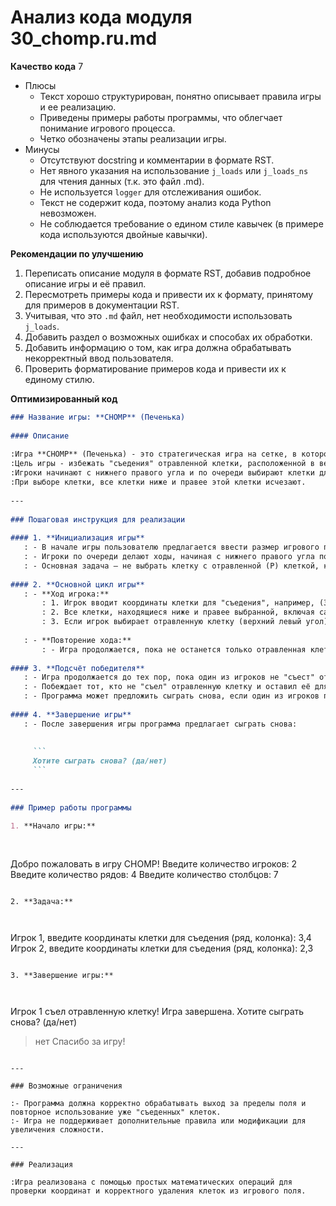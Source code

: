 # Анализ кода модуля 30_chomp.ru.md

**Качество кода**
7
- Плюсы
    - Текст хорошо структурирован, понятно описывает правила игры и ее реализацию.
    - Приведены примеры работы программы, что облегчает понимание игрового процесса.
    - Четко обозначены этапы реализации игры.
- Минусы
    - Отсутствуют docstring и комментарии в формате RST.
    - Нет явного указания на использование `j_loads` или `j_loads_ns` для чтения данных (т.к. это файл .md).
    - Не используется `logger` для отслеживания ошибок.
    - Текст не содержит кода, поэтому анализ кода Python невозможен.
    - Не соблюдается требование о едином стиле кавычек (в примере кода используются двойные кавычки).

**Рекомендации по улучшению**
1.  Переписать описание модуля в формате RST, добавив подробное описание игры и её правил.
2.  Пересмотреть примеры кода и привести их к формату, принятому для примеров в документации RST.
3.  Учитывая, что это `.md` файл, нет необходимости использовать `j_loads`.
4.  Добавить раздел о возможных ошибках и способах их обработки.
5.  Добавить информацию о том, как игра должна обрабатывать некорректный ввод пользователя.
6.  Проверить форматирование примеров кода и привести их к единому стилю.

**Оптимизированный код**

```markdown
### Название игры: **CHOMP** (Печенька)
    
#### Описание
    
:Игра **CHOMP** (Печенька) - это стратегическая игра на сетке, в которой игроки по очереди "съедают" клетки с печеньки.
:Цель игры - избежать "съедения" отравленной клетки, расположенной в верхнем левом углу.
:Игроки начинают с нижнего правого угла и по очереди выбирают клетки для удаления.
:При выборе клетки, все клетки ниже и правее этой клетки исчезают.
    
---
    
### Пошаговая инструкция для реализации
    
#### 1. **Инициализация игры**
   : - В начале игры пользователю предлагается ввести размер игрового поля (например, 4 ряда и 7 столбцов).
   : - Игроки по очереди делают ходы, начиная с нижнего правого угла поля.
   : - Основная задача – не выбрать клетку с отравленной (P) клеткой, которая находится в верхнем левом углу.
    
#### 2. **Основной цикл игры**
   : - **Ход игрока:**
       : 1. Игрок вводит координаты клетки для "съедения", например, (3, 4).
       : 2. Все клетки, находящиеся ниже и правее выбранной, включая саму клетку, исчезают.
       : 3. Если игрок выбирает отравленную клетку (верхний левый угол), он проигрывает игру.
       
   : - **Повторение хода:**
       : - Игра продолжается, пока не останется только отравленная клетка, или пока игроки не решат выйти.
    
#### 3. **Подсчёт победителя**
   : - Игра продолжается до тех пор, пока один из игроков не "съест" отравленную клетку.
   : - Побеждает тот, кто не "съел" отравленную клетку и оставил её для противника.
   : - Программа может предложить сыграть снова, если один из игроков проиграл.
    
#### 4. **Завершение игры**
   : - После завершения игры программа предлагает сыграть снова:
    
    
     ```
     Хотите сыграть снова? (да/нет)
     ```
    
---
    
### Пример работы программы
    
1. **Начало игры:**
    
    
   ```
   Добро пожаловать в игру CHOMP!
   Введите количество игроков: 2
   Введите количество рядов: 4
   Введите количество столбцов: 7
   ```
    
2. **Задача:**
    
    
   ```
   Игрок 1, введите координаты клетки для съедения (ряд, колонка): 3,4
   Игрок 2, введите координаты клетки для съедения (ряд, колонка): 2,3
   ```
    
3. **Завершение игры:**
    
    
   ```
   Игрок 1 съел отравленную клетку! Игра завершена.
   Хотите сыграть снова? (да/нет)
   > нет
   Спасибо за игру!
   ```
    
---
    
### Возможные ограничения
    
:- Программа должна корректно обрабатывать выход за пределы поля и повторное использование уже "съеденных" клеток.
:- Игра не поддерживает дополнительные правила или модификации для увеличения сложности.
    
---
    
### Реализация
    
:Игра реализована с помощью простых математических операций для проверки координат и корректного удаления клеток из игрового поля.
```